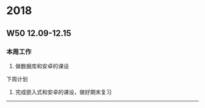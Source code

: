 # 2018
## W50 12.09-12.15
### 本周工作 
<ol>
<li>做数据库和安卓的课设</li> 
</ol>
下周计划 
<ol>
<li> 完成嵌入式和安卓的课设，做好期末复习</li> 
</ol>


-------------------------------------------------------------

